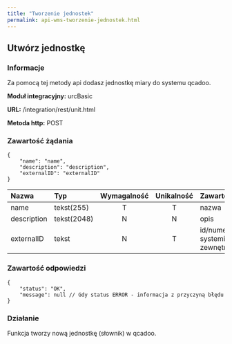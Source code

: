 ```yaml
---
title: "Tworzenie jednostek"
permalink: api-wms-tworzenie-jednostek.html
---
```


## Utwórz jednostkę

### Informacje

Za pomocą tej metody api dodasz jednostkę miary do systemu qcadoo.

  **Moduł integracyjny:** urcBasic

  **URL:** /integration/rest/unit.html

  **Metoda http:** POST

### Zawartość żądania
~~~~~~~~
{
    "name": "name",
    "description": "description",
    "externalID": "externalID"
}
~~~~~~~~

Nazwa | Typ         | Wymagalność | Unikalność | Zawartość
:-|:------------|:-----------:|:----------:|:-
name | tekst(255)  |      T      |     T      | nazwa
description | tekst(2048) |      N      |     N      | opis
externalID | tekst       |      N      |     T      | id/numer w systemie zewnętrznym

### Zawartość odpowiedzi
~~~~~~~~
{
    "status": "OK",
    "message": null // Gdy status ERROR - informacja z przyczyną błędu
}
~~~~~~~~

### Działanie
Funkcja tworzy nową jednostkę (słownik) w qcadoo.
